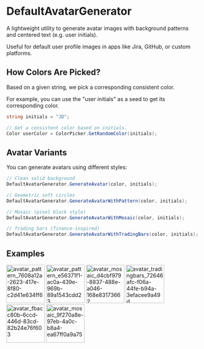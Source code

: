 # DefaultAvatarGenerator

A lightweight utility to generate avatar images with background patterns and centered text (e.g. user initials).

Useful for default user profile images in apps like Jira, GitHub, or custom platforms.

## How Colors Are Picked?

Based on a given string, we pick a corresponding consistent color.

For example, you can use the "user initials" as a seed to get its corresponding color.

```csharp
string initials = "JD";

// Get a consistent color based on initials.
Color userColor = ColorPicker.GetRandomColor(initials);
```

## Avatar Variants

You can generate avatars using different styles:

```csharp
// Clean solid background
DefaultAvatarGenerator.GenerateAvatar(color, initials);

// Geometric soft circles
DefaultAvatarGenerator.GenerateAvatarWithPattern(color, initials);

// Mosaic (pixel block style)
DefaultAvatarGenerator.GenerateAvatarWithMosaic(color, initials);

// Trading bars (finance-inspired)
DefaultAvatarGenerator.GenerateAvatarWithTradingBars(color, initials);
```

## Examples

<img width="100" height="100" alt="avatar_pattern_7608a12a-2623-417e-8f80-c2d41e634ff6" src="https://github.com/user-attachments/assets/e86104d8-8857-4f63-806a-afec580b7256" />
<img width="100" height="100" alt="avatar_pattern_e56371f1-ac0a-439e-969b-89a1543cdd23" src="https://github.com/user-attachments/assets/55b77832-dbb6-4636-a46f-3b04ad72a781" />
<img width="100" height="100" alt="avatar_mosaic_d4cbf979-8837-488e-a046-168e83173662" src="https://github.com/user-attachments/assets/824e61c0-36ff-4406-b432-a4ac9bdac4b9" />
<img width="100" height="100" alt="avatar_tradingbars_72646afc-f06a-44fe-b94a-3efacee9a49d" src="https://github.com/user-attachments/assets/fb2845bc-d0a9-436e-b820-cc0ffd602e02" />
<img width="100" height="100" alt="avatar_fbacc80b-6ccd-446d-83cd-82b24e76f603" src="https://github.com/user-attachments/assets/851fbfb3-03cb-4342-a8da-a7000820d47b" />
<img width="100" height="100" alt="avatar_mosaic_9f270a8e-97eb-4a0c-b8a4-ea67ff0a9a75" src="https://github.com/user-attachments/assets/eee16b09-9419-48e1-b84f-227bbe6305a2" />

